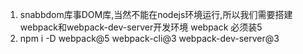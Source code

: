1. snabbdom库事DOM库,当然不能在nodejs环境运行,所以我们需要搭建webpack和webpack-dev-server开发环境 webpack  必须装5 
2. npm i -D webpack@5 webpack-cli@3 webpack-dev-server@3